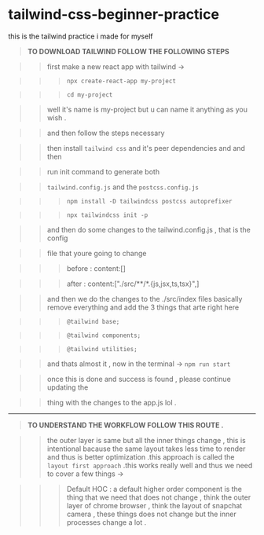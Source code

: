 # tailwind-css-beginner-practice
this is the tailwind practice i made for myself

>**TO DOWNLOAD TAILWIND FOLLOW THE FOLLOWING STEPS**


>>  first make a new react app with tailwind ->


>>>```npx create-react-app my-project```


>>>```cd my-project```


>>well  it's name is my-project but u can name it anything as you wish . 


>>and then follow the steps necessary 
>>


>>then install ```tailwind css``` and it's peer dependencies and and then 



>>run init command to generate both


>>```tailwind.config.js``` and the ```postcss.config.js```


>>>```npm install -D tailwindcss postcss autoprefixer```


>>>```npx tailwindcss init -p```


>>and then do some changes to the tailwind.config.js , that is the config 


>> file that youre going to change 


>>> before : content:[]


>>> after : content:["./src/**/*.{js,jsx,ts,tsx}",]


>>and then we do the changes to the ./src/index files basically remove everything and add the 3 things that arte right here


>>>```@tailwind base;```


>>>```@tailwind components;```


>>>```@tailwind utilities;```


>>and thats almost it , now in the terminal -> ```npm run start```


>>once this is done and success is found , please continue updating the 

>>thing with the changes to the app.js lol . 
---
>**TO UNDERSTAND THE WORKFLOW FOLLOW THIS ROUTE .**


>> the outer layer is same but all the inner things change , this is intentional bacause the same layout takes less time to render and thus is better optimization .this approach is called the ```layout first approach``` .this works really well and thus we need to cover a few things -> 


>>> Default HOC : a default higher order component is the thing that we need that does not change , think the outer layer of chrome browser , think the layout of snapchat camera , these things does not change but the inner processes change a lot .
